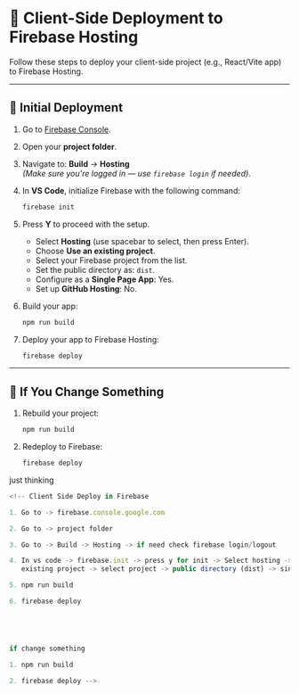 
# 🚀 Client-Side Deployment to Firebase Hosting

Follow these steps to deploy your client-side project (e.g., React/Vite app) to Firebase Hosting.

---

## 🔧 Initial Deployment

1. Go to [Firebase Console](https://console.firebase.google.com).
2. Open your **project folder**.
3. Navigate to:
   **Build** → **Hosting**  
   *(Make sure you're logged in — use `firebase login` if needed)*.

4. In **VS Code**, initialize Firebase with the following command:
   ```bash
   firebase init
   ```

5. Press **Y** to proceed with the setup.

   - Select **Hosting** (use spacebar to select, then press Enter).
   - Choose **Use an existing project**.
   - Select your Firebase project from the list.
   - Set the public directory as: `dist`.
   - Configure as a **Single Page App**: Yes.
   - Set up **GitHub Hosting**: No.

6. Build your app:
   ```bash
   npm run build
   ```

7. Deploy your app to Firebase Hosting:
   ```bash
   firebase deploy
   ```

---

## 🔄 If You Change Something

1. Rebuild your project:
   ```bash
   npm run build
   ```

2. Redeploy to Firebase:
   ```bash
   firebase deploy
   ```












just thinking

```js
<!-- Client Side Deploy in Firebase 

1. Go to -> firebase.console.google.com

2. Go to -> project folder

3. Go to -> Build -> Hosting -> if need check firebase login/logout

4. In vs code -> firebase.init -> press y for init -> Select hosting -> Select hosting by press space bar -> 
   existing project -> select project -> public directory (dist) -> single page -> y -> github -> n

5. npm run build

6. firebase deploy





if change something 

1. npm run build

2. firebase deploy -->

```
